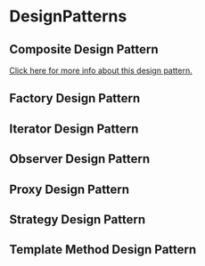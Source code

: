 # DesignPatterns
## Composite Design Pattern
[Click here for more info about this design pattern.](https://github.com/Kungkrist/DesignPatterns/tree/master/Composite%20Design%20Pattern)

## Factory Design Pattern

## Iterator Design Pattern

## Observer Design Pattern

## Proxy Design Pattern

## Strategy Design Pattern

## Template Method Design Pattern
